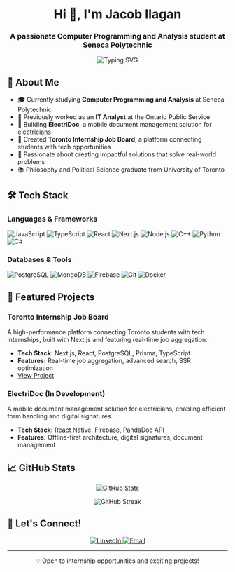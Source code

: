 <h1 align="center">Hi 👋, I'm Jacob Ilagan</h1>
<h3 align="center">A passionate Computer Programming and Analysis student at Seneca Polytechnic</h3>

<p align="center">
  <img src="https://readme-typing-svg.herokuapp.com?font=Fira+Code&pause=1000&color=2196F3&center=true&width=435&lines=Full+Stack+Developer;Mobile+App+Developer;Always+learning+new+technologies" alt="Typing SVG" />
</p>

## 🚀 About Me
- 🎓 Currently studying **Computer Programming and Analysis** at Seneca Polytechnic
- 💼 Previously worked as an **IT Analyst** at the Ontario Public Service
- 🌱 Building **ElectriDoc**, a mobile document management solution for electricians
- 🔭 Created **Toronto Internship Job Board**, a platform connecting students with tech opportunities
- 🎯 Passionate about creating impactful solutions that solve real-world problems
- 📚 Philosophy and Political Science graduate from University of Toronto

## 🛠️ Tech Stack

### Languages & Frameworks
![JavaScript](https://img.shields.io/badge/-JavaScript-F7DF1E?style=flat-square&logo=javascript&logoColor=black)
![TypeScript](https://img.shields.io/badge/-TypeScript-3178C6?style=flat-square&logo=typescript&logoColor=white)
![React](https://img.shields.io/badge/-React-61DAFB?style=flat-square&logo=react&logoColor=black)
![Next.js](https://img.shields.io/badge/-Next.js-000000?style=flat-square&logo=next.js&logoColor=white)
![Node.js](https://img.shields.io/badge/-Node.js-339933?style=flat-square&logo=node.js&logoColor=white)
![C++](https://img.shields.io/badge/-C++-00599C?style=flat-square&logo=c%2B%2B&logoColor=white)
![Python](https://img.shields.io/badge/-Python-3776AB?style=flat-square&logo=python&logoColor=white)
![C#](https://img.shields.io/badge/-C%23-239120?style=flat-square&logo=c-sharp&logoColor=white)

### Databases & Tools
![PostgreSQL](https://img.shields.io/badge/-PostgreSQL-336791?style=flat-square&logo=postgresql&logoColor=white)
![MongoDB](https://img.shields.io/badge/-MongoDB-47A248?style=flat-square&logo=mongodb&logoColor=white)
![Firebase](https://img.shields.io/badge/-Firebase-FFCA28?style=flat-square&logo=firebase&logoColor=black)
![Git](https://img.shields.io/badge/-Git-F05032?style=flat-square&logo=git&logoColor=white)
![Docker](https://img.shields.io/badge/-Docker-2496ED?style=flat-square&logo=docker&logoColor=white)

## 🌟 Featured Projects

### Toronto Internship Job Board
A high-performance platform connecting Toronto students with tech internships, built with Next.js and featuring real-time job aggregation.
- **Tech Stack:** Next.js, React, PostgreSQL, Prisma, TypeScript
- **Features:** Real-time job aggregation, advanced search, SSR optimization
- [View Project](https://github.com/ilaganjacob/job-board)

### ElectriDoc (In Development)
A mobile document management solution for electricians, enabling efficient form handling and digital signatures.
- **Tech Stack:** React Native, Firebase, PandaDoc API
- **Features:** Offline-first architecture, digital signatures, document management


## 📈 GitHub Stats

<p align="center">
  <img src="https://github-readme-stats.vercel.app/api?username=ilaganjacob&show_icons=true&theme=dracula" alt="GitHub Stats" />
</p>

<p align="center">
  <img src="https://github-readme-streak-stats.herokuapp.com/?user=ilaganjacob&theme=dracula" alt="GitHub Streak" />
</p>

## 🤝 Let's Connect!

<p align="center">
  <a href="https://linkedin.com/in/jacob-ilagan" target="_blank">
    <img src="https://img.shields.io/badge/-LinkedIn-0077B5?style=for-the-badge&logo=linkedin&logoColor=white" alt="LinkedIn" />
  </a>
  <a href="mailto:jacobcandoilagan@gmail.com">
    <img src="https://img.shields.io/badge/-Email-D14836?style=for-the-badge&logo=gmail&logoColor=white" alt="Email" />
  </a>
</p>

---
<p align="center">💡 Open to internship opportunities and exciting projects!</p>
